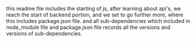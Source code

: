 this readme file includes the starting of js, after learning about api's, we reach the start of backend portion,
and we set to go further more, where this includes package.json file.
and all sub-dependencies which included in node_module file and package.json file records all the versions and versions of sub-dependencies.
